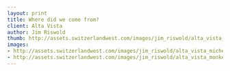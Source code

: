 ```yaml
--- 
layout: print
title: Where did we come from?
client: Alta Vista
author: Jim Riswold
thumb: http://assets.switzerlandwest.com/images/jim_riswold/alta_vista_michelangelo-small.jpg
images: 
- http://assets.switzerlandwest.com/images/jim_riswold/alta_vista_michelangelo.jpg
- http://assets.switzerlandwest.com/images/jim_riswold/alta_vista_monkeys.jpg
---
```

